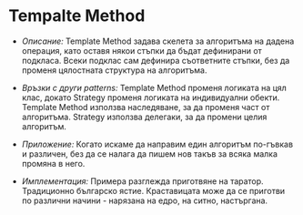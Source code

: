# Tempalte Method

* _Описание:_
      Template Method задава скелета за алгоритъма на дадена операция, като оставя някои стъпки да бъдат дефинирани от подкласа.
      Всеки подклас сам дефинира съответните стъпки, без да променя цялостната структура на алгоритъма.
      
* _Връзки с други patterns:_
      Template Method променя логиката на цял клас, докато Strategy променя логиката на индивидуални обекти.
      Template Method използва наследяване, за да променя част от алгоритъма. Strategy използва делегаки, за да промени целия алгоритъм.

* _Приложение:_
      Когато искаме да направим един алгоритъм по-гъвкав и различен, без да се налага да пишем нов такъв за всяка малка промяна в него. 
      
* _Имплементация:_
      Примера разглежда приготвяне на таратор. Традиционно българско ястие.
      Краставицата може да се приготви по различни начини - нарязана на едро, на ситно, настъргана.

